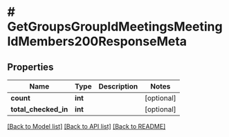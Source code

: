 # # GetGroupsGroupIdMeetingsMeetingIdMembers200ResponseMeta

## Properties

Name | Type | Description | Notes
------------ | ------------- | ------------- | -------------
**count** | **int** |  | [optional]
**total_checked_in** | **int** |  | [optional]

[[Back to Model list]](../../README.md#models) [[Back to API list]](../../README.md#endpoints) [[Back to README]](../../README.md)
